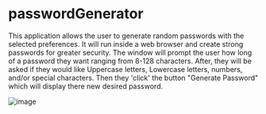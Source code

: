 # passwordGenerator
This application allows the user to generate random passwords with the selected preferences. It will run inside a web browser and create strong passwords for greater security. The window will prompt the user how long of a password they want ranging from 8-128 characters. After, they will be asked if they would like Uppercase letters, Lowercase letters, numbers, and/or special characters. Then they 'click' the button "Generate Password" which will display there new desired password.

![image](https://user-images.githubusercontent.com/89957990/147309629-721cab58-9baa-4b92-871d-29c7073405e7.png)
